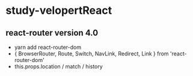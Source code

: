 # study-velopertReact

## react-router version 4.0

- yarn add react-router-dom
- { BrowserRouter, Route, Switch, NavLink, Redirect, Link } from 'react-router-dom'
- this.props.location / match / history
